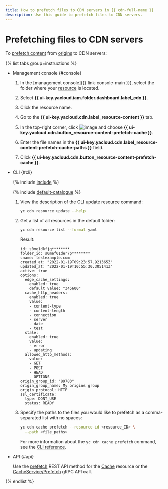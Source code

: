 ```yaml
---
title: How to prefetch files to CDN servers in {{ cdn-full-name }}
description: Use this guide to prefetch files to CDN servers.
---
```


# Prefetching files to CDN servers

To [prefetch content](../../concepts/caching.md#prefetch) from [origins](../../concepts/origins.md) to CDN servers:

{% list tabs group=instructions %}

- Management console {#console}

  1. In the [management console]({{ link-console-main }}), select the folder where your [resource](../../concepts/resource.md) is located.

  1. Select **{{ ui-key.yacloud.iam.folder.dashboard.label_cdn }}**.

  1. Click the resource name.

  1. Go to the **{{ ui-key.yacloud.cdn.label_resource-content }}** tab.

  1. In the top-right corner, click ![image](../../../_assets/console-icons/ellipsis.svg) and choose **{{ ui-key.yacloud.cdn.button_resource-content-prefetch-cache }}**.

  1. Enter the file names in the **{{ ui-key.yacloud.cdn.label_resource-content-prefetch-cache-paths }}** field.

  1. Click **{{ ui-key.yacloud.cdn.button_resource-content-prefetch-cache }}**.

- CLI {#cli}

  {% include [include](../../../_includes/cli-install.md) %}

  {% include [default-catalogue](../../../_includes/default-catalogue.md) %}

  1. View the description of the CLI update resource command:

      ```bash
      yc cdn resource update --help
      ```

  1. Get a list of all resources in the default folder:

      ```bash
      yc cdn resource list --format yaml
      ```

      Result:

      ```text
      id: s0me1dkfjq********
      folder_id: s0mef01der7p********
      cname: testexample.com
      created_at: "2022-01-19T09:23:57.921365Z"
      updated_at: "2022-01-19T10:55:30.305141Z"
      active: true
      options:
        edge_cache_settings:
          enabled: true
          default value: "345600"
        cache_http_headers:
          enabled: true
          value:
          - content-type
          - content-length
          - connection
          - server
          - date
          - test
        stale:
          enabled: true
          value:
          - error
          - updating
        allowed_http_methods:
          value:
          - GET
          - POST
          - HEAD
          - OPTIONS
      origin_group_id: "89783"
      origin_group_name: My origins group
      origin_protocol: HTTP
      ssl_certificate:
        type: DONT_USE
        status: READY
      ```

  1. Specify the paths to the files you would like to prefetch as a comma-separated list with no spaces:

      ```bash
      yc cdn cache prefetch --resource-id <resource_ID> \
        --path <file_paths>
      ```

      For more information about the `yc cdn cache prefetch` command, see the [CLI reference](../../../cli/cli-ref/managed-services/cdn/cache/prefetch.md).

- API {#api}

  Use the [prefetch](../../api-ref/Cache/prefetch.md) REST API method for the [Cache](../../api-ref/Cache/index.md) resource or the [CacheService/Prefetch](../../api-ref/grpc/Cache/prefetch.md) gRPC API call.

{% endlist %}
  